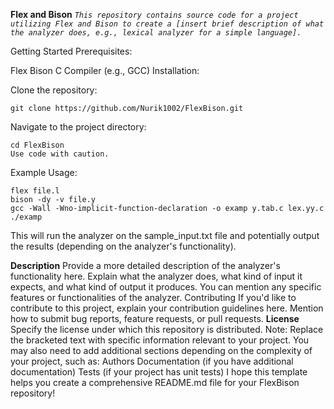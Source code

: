 **Flex and Bison**
*`This repository contains source code for a project utilizing Flex and Bison to create a [insert brief description of what the analyzer does, e.g., lexical analyzer for a simple language].`*

Getting Started
Prerequisites:

Flex
Bison
C Compiler (e.g., GCC)
Installation:

Clone the repository:

```git clone https://github.com/Nurik1002/FlexBison.git```

Navigate to the project directory:

```
cd FlexBison
Use code with caution.
```

Example Usage:

```
flex file.l
bison -dy -v file.y
gcc -Wall -Wno-implicit-function-declaration -o examp y.tab.c lex.yy.c
./examp

```
This will run the analyzer on the sample_input.txt file and potentially output the results (depending on the analyzer's functionality).

**Description**
Provide a more detailed description of the analyzer's functionality here.
Explain what the analyzer does, what kind of input it expects, and what kind of output it produces.
You can mention any specific features or functionalities of the analyzer.
Contributing
If you'd like to contribute to this project, explain your contribution guidelines here.
Mention how to submit bug reports, feature requests, or pull requests.
**License**
Specify the license under which this repository is distributed.
Note: Replace the bracketed text with specific information relevant to your project. You may also need to add additional sections depending on the complexity of your project, such as:
Authors
Documentation (if you have additional documentation)
Tests (if your project has unit tests)
I hope this template helps you create a comprehensive README.md file for your FlexBison repository!
